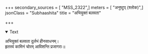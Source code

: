 +++
secondary_sources = [ "MSS_2322",]
meters = [ "अनुष्टुप् (श्लोक)",]
jsonClass = "Subhaashita"
title = "अभियुक्तं बलवता"

+++

<details open><summary>Text</summary>

अभियुक्तं बलवता दुर्लभं हीनसाधनम्।  
हृतस्वं कामिनं चोरम् आविशन्ति प्रजागराः॥
</details>
